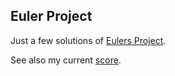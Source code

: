 Euler Project
--------------

Just a few solutions of [Eulers Project](http://projecteuler.net/).

See also my current [score](http://projecteuler.net/profile/ignatowicz.png).



